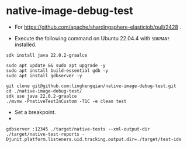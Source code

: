 # native-image-debug-test

- For https://github.com/apache/shardingsphere-elasticjob/pull/2428 .

- Execute the following command on Ubuntu 22.04.4 with `SDKMAN!` installed.

```shell
sdk install java 22.0.2-graalce

sudo apt update && sudo apt upgrade -y
sudo apt install build-essential gdb -y
sudo apt install gdbserver -y

git clone git@github.com:linghengqian/native-image-debug-test.git
cd ./native-image-debug-test/
sdk use java 22.0.2-graalce
./mvnw -PnativeTestInCustom -T1C -e clean test
```
- Set a breakpoint.
- 

```shell
gdbserver :12345 ./target/native-tests --xml-output-dir ./target/native-test-reports -Djunit.platform.listeners.uid.tracking.output.dir=./target/test-ids
```